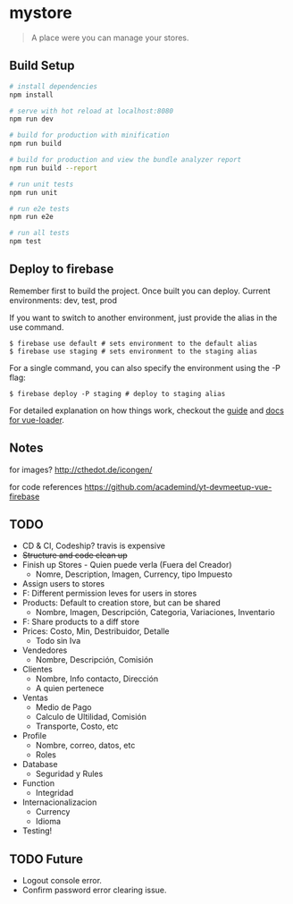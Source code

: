 # mystore

> A place were you can manage your stores.

## Build Setup

``` bash
# install dependencies
npm install

# serve with hot reload at localhost:8080
npm run dev

# build for production with minification
npm run build

# build for production and view the bundle analyzer report
npm run build --report

# run unit tests
npm run unit

# run e2e tests
npm run e2e

# run all tests
npm test
```

## Deploy to firebase

Remember first to build the project. Once built you can deploy.
Current environments: dev, test, prod

If you want to switch to another environment, just provide the alias in the use command.

```
$ firebase use default # sets environment to the default alias
$ firebase use staging # sets environment to the staging alias
```

For a single command, you can also specify the environment using the -P flag:

```
$ firebase deploy -P staging # deploy to staging alias
```

For detailed explanation on how things work, checkout the [guide](http://vuejs-templates.github.io/webpack/) and [docs for vue-loader](http://vuejs.github.io/vue-loader).


## Notes
for images? http://cthedot.de/icongen/

for code references https://github.com/academind/yt-devmeetup-vue-firebase

## TODO
* CD & CI, Codeship? travis is expensive
* ~~Structure and code clean up~~
* Finish up Stores - Quien puede verla (Fuera del Creador)
  * Nomre, Description, Imagen, Currency, tipo Impuesto
* Assign users to stores 
* F: Different permission leves for users in stores
* Products: Default to creation store, but can be shared
  * Nombre, Imagen, Descripción, Categoria, Variaciones, Inventario
* F: Share products to a diff store
* Prices: Costo, Min, Destribuidor, Detalle
  * Todo sin Iva
* Vendedores
  * Nombre, Descripción, Comisión
* Clientes
  * Nombre, Info contacto, Dirección
  * A quien pertenece
* Ventas
  * Medio de Pago
  * Calculo de Ultilidad, Comisión
  * Transporte, Costo, etc
* Profile
  * Nombre, correo, datos, etc
  * Roles
* Database
  * Seguridad y Rules
* Function
  * Integridad
* Internacionalizacion
  * Currency
  * Idioma
* Testing!

## TODO Future
* Logout console error.
* Confirm password error clearing issue.